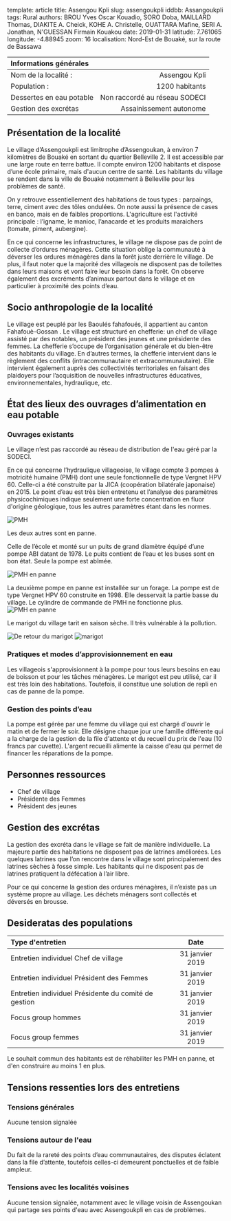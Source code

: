 template: article
title: Assengou Kpli
slug: assengoukpli
iddbb: Assangoukpli
tags: Rural
authors: BROU Yves Oscar Kouadio, SORO Doba, MAILLARD Thomas, DIAKITE A. Cheick, KOHE A. Christelle, OUATTARA Mafine, SERI A. Jonathan, N'GUESSAN Firmain Kouakou
date: 2019-01-31
latitude:  7.761065 
longitude: -4.88945
zoom: 16
localisation: Nord-Est de Bouaké, sur la route de Bassawa




|Informations générales||
|:--|--:|
| Nom de la localité : | Assengou Kpli | 
| Population : | 1200 habitants | 
| Dessertes en eau potable | Non raccordé au réseau SODECI | 
| Gestion des excrétas | Assainissement autonome | 




## Présentation de la localité
Le village d’Assengoukpli est limitrophe d’Assengoukan, à environ 7 kilomètres de Bouaké en sortant du quartier Belleville 2. Il est accessible par une large route en terre battue. Il compte environ 1200 habitants et  dispose d’une école primaire, mais d'aucun centre de santé. Les habitants du village se rendent dans la ville de Bouaké notamment à Belleville pour les problèmes de santé.


On y retrouve essentiellement des habitations de tous types : parpaings, terre, ciment avec des tôles ondulées. On note aussi la présence de cases en banco, mais en de faibles proportions. L'agriculture est l'activité principale : l’igname, le manioc, l’anacarde et les produits maraichers (tomate, piment, aubergine).


En ce qui concerne les infrastructures, le village ne dispose pas de point de collecte d’ordures ménagères. Cette situation oblige la communauté à  déverser les ordures ménagères dans la forêt juste derrière le village. De plus, il faut noter que la majorité des villageois ne disposent pas de toilettes dans leurs maisons et vont faire leur besoin dans la forêt. On observe également des excréments d’animaux partout dans le village et en particulier à proximité des points d’eau.

## Socio anthropologie de la localité 

Le village est peuplé par les Baoulés fahafoués, il appartient au canton Fahafouè-Gossan . Le village est structuré en chefferie: un chef de village  assisté par des notables, un président des jeunes et une présidente des femmes. La chefferie s’occupe de l’organisation générale et du bien-être des habitants du village. En d’autres termes, la chefferie intervient dans le règlement des conflits (intracommunautaire et extracommunautaire). Elle intervient également auprès des collectivités territoriales en faisant des plaidoyers pour l’acquisition de nouvelles infrastructures éducatives, environnementales, hydraulique, etc.

## État des lieux des ouvrages d’alimentation en eau potable

### Ouvrages existants
Le village n’est pas raccordé au réseau de distribution de l'eau géré par la SODECI.




En ce qui concerne l’hydraulique villageoise, le village compte 3 pompes à motricité humaine (PMH) dont une seule fonctionnelle de type Vergnet HPV 60. Celle-ci a été construite par la JICA (coopération bilatérale japonaise) en 2015. 
Le point d’eau est très bien entretenu et l’analyse des paramètres physicochimiques indique seulement une forte concentration en fluor d'origine géologique, tous les autres paramètres étant dans les normes.


![PMH](images/assengoukpli1.jpg "PMH")


Les deux autres sont en panne. 


Celle de l’école et monté sur un puits de grand diamètre équipé d’une pompe ABI datant de 1978. Le puits contient de l’eau et les buses sont en bon état. Seule la pompe est abîmée.


![PMH en panne](images/assengoukpli5.jpg "PMH en panne")

La deuxième pompe en panne est installée sur un forage. La pompe est de type Vergnet HPV 60 construite en 1998. Elle desservait la partie basse du village. Le cylindre de commande de PMH ne fonctionne plus.
![PMH en panne](images/assengoukpli2.jpg "PMH en panne")

Le marigot  du village tarit en saison sèche. Il très vulnérable à la pollution.

![De retour du marigot](images/assengoukpli3.jpg "De retour du marigot")
![marigot](images/assengoukpli4.jpg "marigot")

### Pratiques et modes d’approvisionnement en eau


Les villageois s'approvisionnent à la pompe pour tous leurs besoins en eau de boisson et pour les tâches ménagères. Le marigot est peu utilisé, car il est très loin des habitations. Toutefois, il constitue une solution de repli en cas de panne de la pompe.



### Gestion des points d’eau


La pompe est gérée par une femme du village qui est chargé d'ouvrir le matin et de fermer le soir. Elle désigne chaque jour une famille différente qui a la charge de la gestion de la file d'attente et du recueil du prix de l'eau (10 francs par cuvette). L'argent recueilli alimente la caisse d'eau qui permet de financer les réparations de la pompe.

## Personnes ressources

* Chef de village 
* Présidente des Femmes                                
* Président des jeunes

## Gestion des excrétas
La gestion des excréta dans le village se fait de manière individuelle. La majeure partie des habitations ne disposent pas de latrines améliorées. Les quelques latrines que l’on rencontre dans le village sont principalement des latrines sèches à fosse simple. Les habitants qui ne disposent pas de latrines pratiquent la défécation à l’air libre. 


Pour ce qui concerne la gestion des ordures ménagères, il n’existe pas un système propre au village. Les déchets ménagers sont collectés et déversés en brousse. 

## Desideratas des populations
| Type d'entretien | Date | 
| :-- | :--: | 
| Entretien individuel Chef de village |31 janvier 2019| 
| Entretien individuel Président des Femmes|31 janvier 2019| 
| Entretien individuel Présidente du comité de gestion|31 janvier 2019| 
| Focus group hommes |31 janvier 2019| 
| Focus group femmes |31 janvier 2019| 

Le souhait commun des habitants est de réhabiliter les PMH en panne, et d'en construire au moins 1 en plus.

## Tensions ressenties lors des entretiens

### Tensions générales
Aucune tension signalée

### Tensions autour de l'eau
Du fait de la rareté des points d’eau communautaires, des disputes éclatent dans la file d’attente, toutefois celles-ci demeurent ponctuelles et de faible ampleur.

### Tensions avec les localités voisines
Aucune tension signalée, notamment avec le village voisin de Assengoukan qui partage ses points d'eau avec Assengoukpli en cas de problèmes.

